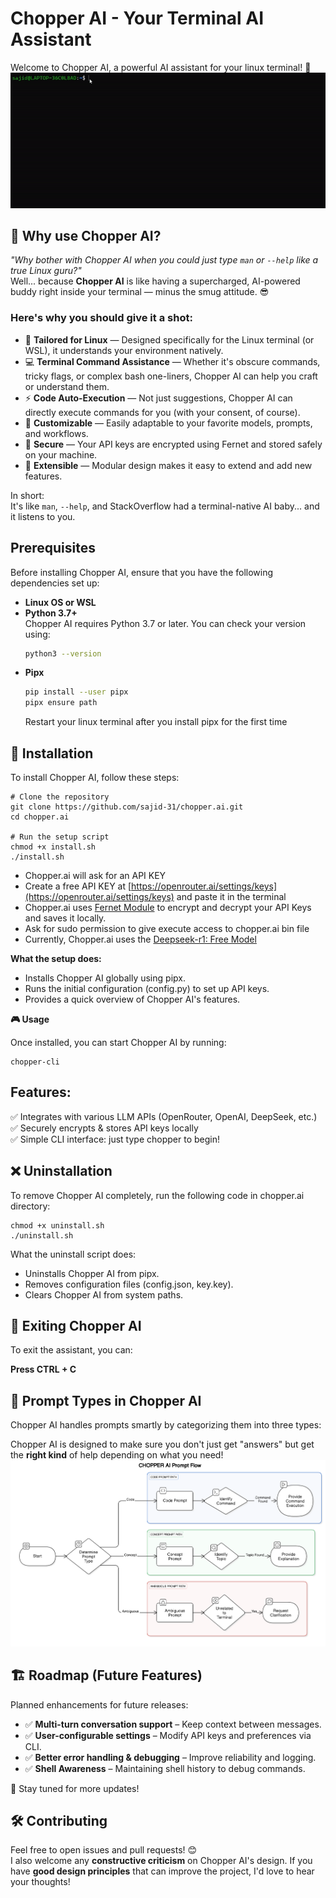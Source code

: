 # Chopper AI - Your Terminal AI Assistant

Welcome to Chopper AI, a powerful AI assistant for your linux terminal! 🚀
![](chopper/assets/tutorial.gif)

## 🤔 Why use Chopper AI?

_"Why bother with Chopper AI when you could just type `man` or `--help` like a true Linux guru?"_  
Well... because **Chopper AI** is like having a supercharged, AI-powered buddy right inside your terminal — minus the smug attitude. 😎

### Here's why you should give it a shot:

- 🐧 **Tailored for Linux** — Designed specifically for the Linux terminal (or WSL), it understands your environment natively.
- 💻 **Terminal Command Assistance** — Whether it's obscure commands, tricky flags, or complex bash one-liners, Chopper AI can help you craft or understand them.
- ⚡ **Code Auto-Execution** — Not just suggestions, Chopper AI can directly execute commands for you (with your consent, of course).
- 🔄 **Customizable** — Easily adaptable to your favorite models, prompts, and workflows.
- 🔐 **Secure** — Your API keys are encrypted using Fernet and stored safely on your machine.
- 🧩 **Extensible** — Modular design makes it easy to extend and add new features.

In short:  
It's like `man`, `--help`, and StackOverflow had a terminal-native AI baby... and it listens to you.

## Prerequisites

Before installing Chopper AI, ensure that you have the following dependencies set up:

- **Linux OS or WSL**
- **Python 3.7+**  
  Chopper AI requires Python 3.7 or later. You can check your version using:  
  ```sh
  python3 --version
  ```
- **Pipx**
  ```sh
  pip install --user pipx
  pipx ensure path
  ```
  Restart your linux terminal after you install pipx for the first time



## 🔧 Installation

To install Chopper AI, follow these steps:
```
# Clone the repository
git clone https://github.com/sajid-31/chopper.ai.git
cd chopper.ai

# Run the setup script
chmod +x install.sh
./install.sh
```
 - Chopper.ai will ask for an API KEY
 - Create a free API KEY at [https://openrouter.ai/settings/keys](https://openrouter.ai/settings/keys) and paste it in the terminal
 - Chopper.ai uses [Fernet Module](https://github.com/pyca/cryptography/blob/main/src/cryptography/fernet.py) to encrypt and decrypt your API Keys and saves it locally.
 - Ask for sudo permission to give execute access to chopper.ai bin file
 - Currently, Chopper.ai uses the [Deepseek-r1: Free Model](https://openrouter.ai/deepseek/deepseek-r1:free)

**What the setup does:**

- Installs Chopper AI globally using pipx.
- Runs the initial configuration (config.py) to set up API keys.
- Provides a quick overview of Chopper AI's features.

**🎮 Usage**

Once installed, you can start Chopper AI by running:
```
chopper-cli
```
## Features:

✅ Integrates with various LLM APIs (OpenRouter, OpenAI, DeepSeek, etc.)\
✅ Securely encrypts & stores API keys locally\
✅ Simple CLI interface: just type chopper to begin!

## ❌ Uninstallation

To remove Chopper AI completely, run the following code in chopper.ai directory:
```
chmod +x uninstall.sh
./uninstall.sh
```
What the uninstall script does:
- Uninstalls Chopper AI from pipx.
- Removes configuration files (config.json, key.key).
- Clears Chopper AI from system paths.

## 🔄 Exiting Chopper AI

To exit the assistant, you can:

**Press CTRL + C**
## 🧩 Prompt Types in Chopper AI

Chopper AI handles prompts smartly by categorizing them into three types:

Chopper AI is designed to make sure you don't just get "answers" but get the **right kind** of help depending on what you need!
![prompt types](chopper/assets/prompts.png)


## 🏗️ Roadmap (Future Features)

Planned enhancements for future releases:  

- ✅ **Multi-turn conversation support** – Keep context between messages.  
- ✅ **User-configurable settings** – Modify API keys and preferences via CLI.  
- ✅ **Better error handling & debugging** – Improve reliability and logging.  
- ✅ **Shell Awareness** – Maintaining shell history to debug commands.  

🚀 Stay tuned for more updates!

## 🛠️ Contributing

Feel free to open issues and pull requests! 😊\
I also welcome any **constructive criticism** on Chopper AI's design. If you have **good design principles** that can improve the project, I'd love to hear your thoughts!  
